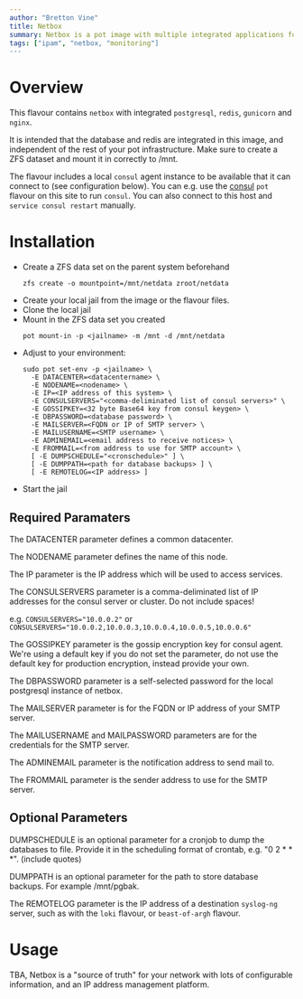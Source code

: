 ```yaml
---
author: "Bretton Vine"
title: Netbox
summary: Netbox is a pot image with multiple integrated applications for all in one install of netbox
tags: ["ipam", "netbox, "monitoring"]
---
```


# Overview

This flavour contains ```netbox``` with integrated ```postgresql```, ```redis```, ```gunicorn``` and ```nginx```. 

It is intended that the database and redis are integrated in this image, and independent of the rest of your pot infrastructure. Make sure to create a ZFS dataset and mount it in correctly to /mnt.

The flavour includes a local ```consul``` agent instance to be available that it can connect to (see configuration below). You can e.g. use the [consul](https://potluck.honeyguide.net/blog/consul/) ```pot``` flavour on this site to run ```consul```. You can also connect to this host and ```service consul restart``` manually.

# Installation

* Create a ZFS data set on the parent system beforehand 
  ```
  zfs create -o mountpoint=/mnt/netdata zroot/netdata
  ```
* Create your local jail from the image or the flavour files.
* Clone the local jail
* Mount in the ZFS data set you created
  ```
  pot mount-in -p <jailname> -m /mnt -d /mnt/netdata
  ```
* Adjust to your environment:
  ```
  sudo pot set-env -p <jailname> \
    -E DATACENTER=<datacentername> \
    -E NODENAME=<nodename> \
    -E IP=<IP address of this system> \
    -E CONSULSERVERS="<comma-deliminated list of consul servers>" \
    -E GOSSIPKEY=<32 byte Base64 key from consul keygen> \
    -E DBPASSWORD=<database password> \
    -E MAILSERVER=<FQDN or IP of SMTP server> \
    -E MAILUSERNAME=<SMTP username> \
    -E ADMINEMAIL=<email address to receive notices> \
    -E FROMMAIL=<from address to use for SMTP account> \
    [ -E DUMPSCHEDULE="<cronschedule>" ] \
    [ -E DUMPPATH=<path for database backups> ] \
    [ -E REMOTELOG=<IP address> ]
  ```
* Start the jail

## Required Paramaters
The DATACENTER parameter defines a common datacenter.

The NODENAME parameter defines the name of this node.

The IP parameter is the IP address which will be used to access services.

The CONSULSERVERS parameter is a comma-deliminated list of IP addresses for the consul server or cluster. Do not include spaces!

e.g. ```CONSULSERVERS="10.0.0.2"``` or ```CONSULSERVERS="10.0.0.2,10.0.0.3,10.0.0.4,10.0.0.5,10.0.0.6"```

The GOSSIPKEY parameter is the gossip encryption key for consul agent. We're using a default key if you do not set the parameter, do not use the default key for production encryption, instead provide your own.

The DBPASSWORD parameter is a self-selected password for the local postgresql instance of netbox.

The MAILSERVER parameter is for the FQDN or IP address of your SMTP server.

The MAILUSERNAME and MAILPASSWORD parameters are for the credentials for the SMTP server.

The ADMINEMAIL parameter is the notification address to send mail to.

The FROMMAIL parameter is the sender address to use for the SMTP server.


## Optional Parameters

DUMPSCHEDULE is an optional parameter for a cronjob to dump the databases to file. Provide it in the scheduling format of crontab, e.g. "0 2 * * *". (include quotes)

DUMPPATH is an optional parameter for the path to store database backups. For example /mnt/pgbak.

The REMOTELOG parameter is the IP address of a destination ```syslog-ng``` server, such as with the ```loki``` flavour, or ```beast-of-argh``` flavour.

# Usage

TBA, Netbox is a "source of truth" for your network with lots of configurable information, and an IP address management platform. 
